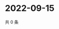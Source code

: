 # 2022-09-15

共 0 条

<!-- BEGIN WEIBO -->
<!-- 最后更新时间 Thu Sep 15 2022 17:18:47 GMT+0800 (China Standard Time) -->

<!-- END WEIBO -->
